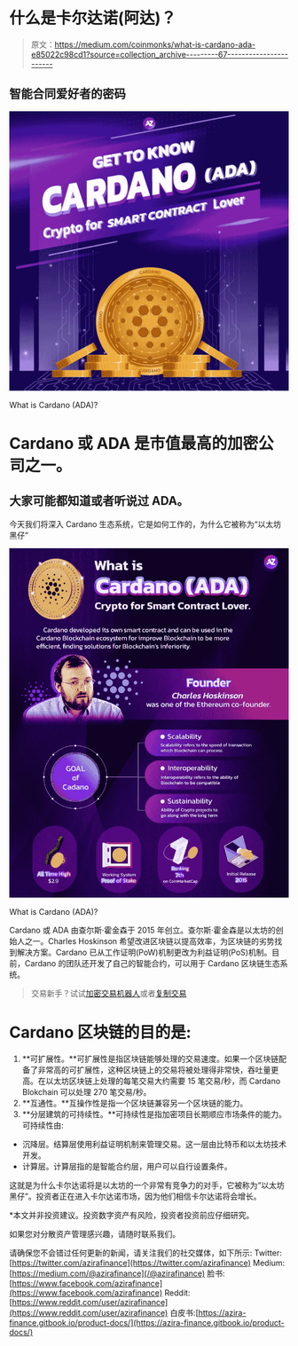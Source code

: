 # 什么是卡尔达诺(阿达)？

> 原文：<https://medium.com/coinmonks/what-is-cardano-ada-e85022c98cd1?source=collection_archive---------67----------------------->

## 智能合同爱好者的密码

![](img/9c1cf50de16a5aa6d106f635d9836b2b.png)

What is Cardano (ADA)?

# Cardano 或 ADA 是市值最高的加密公司之一。

## 大家可能都知道或者听说过 ADA。
今天我们将深入 Cardano 生态系统，它是如何工作的，为什么它被称为“以太坊黑仔”

![](img/5cc1dee0bb8e8098e3917fcba364a1d8.png)

What is Cardano (ADA)?

Cardano 或 ADA 由查尔斯·霍金森于 2015 年创立。查尔斯·霍金森是以太坊的创始人之一。Charles Hoskinson 希望改进区块链以提高效率，为区块链的劣势找到解决方案。Cardano 已从工作证明(PoW)机制更改为利益证明(PoS)机制。目前，Cardano 的团队还开发了自己的智能合约，可以用于 Cardano 区块链生态系统。

> 交易新手？试试[加密交易机器人](/coinmonks/crypto-trading-bot-c2ffce8acb2a)或者[复制交易](/coinmonks/top-10-crypto-copy-trading-platforms-for-beginners-d0c37c7d698c)

# Cardano 区块链的目的是:

1.  **可扩展性。**可扩展性是指区块链能够处理的交易速度。如果一个区块链配备了非常高的可扩展性，这种区块链上的交易将被处理得非常快，吞吐量更高。在以太坊区块链上处理的每笔交易大约需要 15 笔交易/秒，而 Cardano Blokchain 可以处理 270 笔交易/秒。
2.  **互通性。**互操作性是指一个区块链兼容另一个区块链的能力。
3.  **分层建筑的可持续性。**可持续性是指加密项目长期顺应市场条件的能力。可持续性由:

*   沉降层。结算层使用利益证明机制来管理交易。这一层由比特币和以太坊技术开发。
*   计算层。计算层指的是智能合约层，用户可以自行设置条件。

这就是为什么卡尔达诺将是以太坊的一个非常有竞争力的对手，它被称为“以太坊黑仔”。投资者正在进入卡尔达诺市场，因为他们相信卡尔达诺将会增长。

*本文并非投资建议。投资数字资产有风险，投资者投资前应仔细研究。

如果您对分散资产管理感兴趣，请随时联系我们。

请确保您不会错过任何更新的新闻，请关注我们的社交媒体，如下所示:
Twitter:[https://twitter.com/azirafinance](https://twitter.com/azirafinance)
Medium:[https://medium.com/@azirafinance](/@azirafinance)
脸书:[https://www.facebook.com/azirafinance](https://www.facebook.com/azirafinance)
Reddit:[https://www.reddit.com/user/azirafinance](https://www.reddit.com/user/azirafinance)
白皮书:[https://azira-finance.gitbook.io/product-docs/](https://azira-finance.gitbook.io/product-docs/)